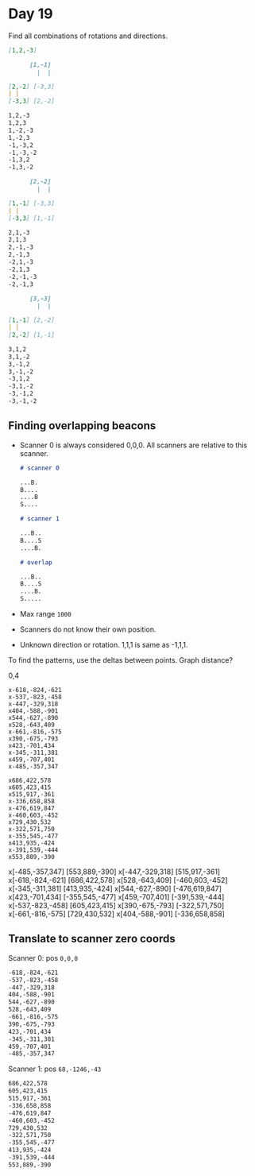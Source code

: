 # Day 19

Find all combinations of rotations and directions.

```md
[1,2,-3]

      [1,-1]
        |  |

[2,-2] [-3,3]
| |
[-3,3] [2,-2]

1,2,-3
1,2,3
1,-2,-3
1,-2,3
-1,-3,2
-1,-3,-2
-1,3,2
-1,3,-2

      [2,-2]
        |  |

[1,-1] [-3,3]
| |
[-3,3] [1,-1]

2,1,-3
2,1,3
2,-1,-3
2,-1,3
-2,1,-3
-2,1,3
-2,-1,-3
-2,-1,3

      [3,-3]
        |  |

[1,-1] [2,-2]
| |
[2,-2] [1,-1]

3,1,2
3,1,-2
3,-1,2
3,-1,-2
-3,1,2
-3,1,-2
-3,-1,2
-3,-1,-2
```

## Finding overlapping beacons

- Scanner 0 is always considered 0,0,0. All scanners are relative to this scanner.

  ```md
  # scanner 0

  ...B.
  B....
  ....B
  S....

  # scanner 1

  ...B..
  B....S
  ....B.

  # overlap

  ...B..
  B....S
  ....B.
  S.....
  ```

- Max range `1000`
- Scanners do not know their own position.
- Unknown direction or rotation. 1,1,1 is same as -1,1,1.

To find the patterns, use the deltas between points. Graph distance?

0,4

```
x-618,-824,-621
x-537,-823,-458
x-447,-329,318
x404,-588,-901
x544,-627,-890
x528,-643,409
x-661,-816,-575
x390,-675,-793
x423,-701,434
x-345,-311,381
x459,-707,401
x-485,-357,347

x686,422,578
x605,423,415
x515,917,-361
x-336,658,858
x-476,619,847
x-460,603,-452
x729,430,532
x-322,571,750
x-355,545,-477
x413,935,-424
x-391,539,-444
x553,889,-390
```

x[-485,-357,347] [553,889,-390]
x[-447,-329,318] [515,917,-361]
x[-618,-824,-621] [686,422,578]
x[528,-643,409] [-460,603,-452]
x[-345,-311,381] [413,935,-424]
x[544,-627,-890] [-476,619,847]
x[423,-701,434] [-355,545,-477]
x[459,-707,401] [-391,539,-444]
x[-537,-823,-458] [605,423,415]
x[390,-675,-793] [-322,571,750]
x[-661,-816,-575] [729,430,532]
x[404,-588,-901] [-336,658,858]

## Translate to scanner zero coords

Scanner 0: pos `0,0,0`

```bash
-618,-824,-621
-537,-823,-458
-447,-329,318
404,-588,-901
544,-627,-890
528,-643,409
-661,-816,-575
390,-675,-793
423,-701,434
-345,-311,381
459,-707,401
-485,-357,347
```

Scanner 1: pos `68,-1246,-43`

```bash
686,422,578
605,423,415
515,917,-361
-336,658,858
-476,619,847
-460,603,-452
729,430,532
-322,571,750
-355,545,-477
413,935,-424
-391,539,-444
553,889,-390
```
